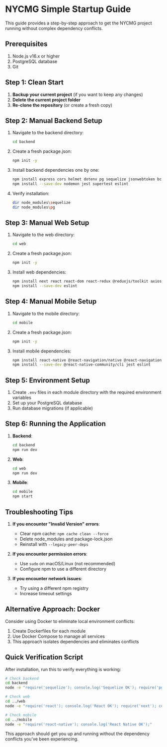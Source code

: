 # NYCMG Simple Startup Guide

This guide provides a step-by-step approach to get the NYCMG project running without complex dependency conflicts.

## Prerequisites

1. Node.js v16.x or higher
2. PostgreSQL database
3. Git

## Step 1: Clean Start

1. **Backup your current project** (if you want to keep any changes)
2. **Delete the current project folder**
3. **Re-clone the repository** (or create a fresh copy)

## Step 2: Manual Backend Setup

1. Navigate to the backend directory:
   ```bash
   cd backend
   ```

2. Create a fresh package.json:
   ```bash
   npm init -y
   ```

3. Install backend dependencies one by one:
   ```bash
   npm install express cors helmet dotenv pg sequelize jsonwebtoken bcryptjs joi winston multer sharp
   npm install --save-dev nodemon jest supertest eslint
   ```

4. Verify installation:
   ```bash
   dir node_modules\sequelize
   dir node_modules\pg
   ```

## Step 3: Manual Web Setup

1. Navigate to the web directory:
   ```bash
   cd web
   ```

2. Create a fresh package.json:
   ```bash
   npm init -y
   ```

3. Install web dependencies:
   ```bash
   npm install next react react-dom react-redux @reduxjs/toolkit axios @mui/material @mui/icons-material
   npm install --save-dev eslint
   ```

## Step 4: Manual Mobile Setup

1. Navigate to the mobile directory:
   ```bash
   cd mobile
   ```

2. Create a fresh package.json:
   ```bash
   npm init -y
   ```

3. Install mobile dependencies:
   ```bash
   npm install react-native @react-navigation/native @react-navigation/bottom-tabs @react-navigation/stack @reduxjs/toolkit react-redux axios
   npm install --save-dev @react-native-community/cli jest eslint
   ```

## Step 5: Environment Setup

1. Create `.env` files in each module directory with the required environment variables
2. Set up your PostgreSQL database
3. Run database migrations (if applicable)

## Step 6: Running the Application

1. **Backend**:
   ```bash
   cd backend
   npm run dev
   ```

2. **Web**:
   ```bash
   cd web
   npm run dev
   ```

3. **Mobile**:
   ```bash
   cd mobile
   npm start
   ```

## Troubleshooting Tips

1. **If you encounter "Invalid Version" errors**:
   - Clear npm cache: `npm cache clean --force`
   - Delete node_modules and package-lock.json
   - Reinstall with `--legacy-peer-deps`

2. **If you encounter permission errors**:
   - Use `sudo` on macOS/Linux (not recommended)
   - Configure npm to use a different directory

3. **If you encounter network issues**:
   - Try using a different npm registry
   - Increase timeout settings

## Alternative Approach: Docker

Consider using Docker to eliminate local environment conflicts:

1. Create Dockerfiles for each module
2. Use Docker Compose to manage all services
3. This approach isolates dependencies and eliminates conflicts

## Quick Verification Script

After installation, run this to verify everything is working:

```bash
# Check backend
cd backend
node -e "require('sequelize'); console.log('Sequelize OK'); require('pg'); console.log('PG OK');"

# Check web
cd ../web
node -e "require('react'); console.log('React OK'); require('next'); console.log('Next.js OK');"

# Check mobile
cd ../mobile
node -e "require('react-native'); console.log('React Native OK');"
```

This approach should get you up and running without the dependency conflicts you've been experiencing.